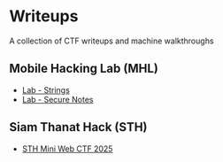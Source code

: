 # Writeups

A collection of CTF writeups and machine walkthroughs

## Mobile Hacking Lab (MHL)

- [Lab - Strings](mhl/strings/writeup.md)
- [Lab - Secure Notes](mhl/secure_notes/writeup.md)

## Siam Thanat Hack (STH)

- [STH Mini Web CTF 2025](sth-mini-web-ctf-2025/writeup.md)